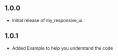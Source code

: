 ## 1.0.0
- Initial release of my_responsive_ui.

## 1.0.1
- Added Example to help you understand the code